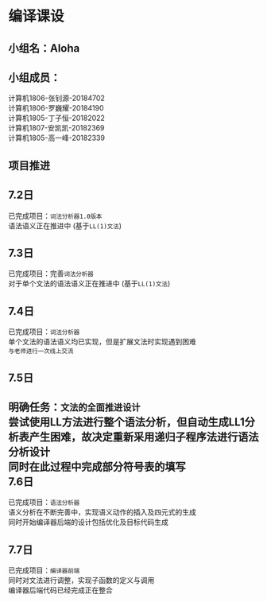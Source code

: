 # 编译课设

小组名：Aloha  
----

小组成员：
---
计算机1806-张钊源-20184702  
计算机1806-罗巍耀-20184190  
计算机1805-丁子恒-20182022  
计算机1807-安凯凯-20182369  
计算机1805-高一峰-20182339  

项目推进
----
7.2日
--
已完成项目：`词法分析器1.0版本` <br>
语法语义正在推进中  (基于`LL(1)文法`)   <br>

7.3日
--
已完成项目：完善`词法分析器`   <br>
对于单个文法的语法语义正在推进中  (基于`LL(1)文法`)  <br>

7.4日
--
已完成项目：`词法分析器`   <br>
单个文法的语法语义均已实现，但是扩展文法时实现遇到困难 <br>
`与老师进行一次线上交流` <br>

7.5日
--
明确任务：`文法的全面推进设计`   <br>
尝试使用LL方法进行整个语法分析，但自动生成LL1分析表产生困难，故决定重新采用递归子程序法进行语法分析设计 <br>
同时在此过程中完成部分符号表的填写 <br>
7.6日
--
已完成项目：`语法分析器`   <br>
语义分析在不断完善中，实现语义动作的插入及四元式的生成 <br>
同时开始编译器后端的设计包括优化及目标代码生成 <br>

7.7日
--
已完成项目：`编译器前端`   <br>
同时对文法进行调整，实现子函数的定义与调用 <br>
编译器后端代码已经完成正在整合 <br>
